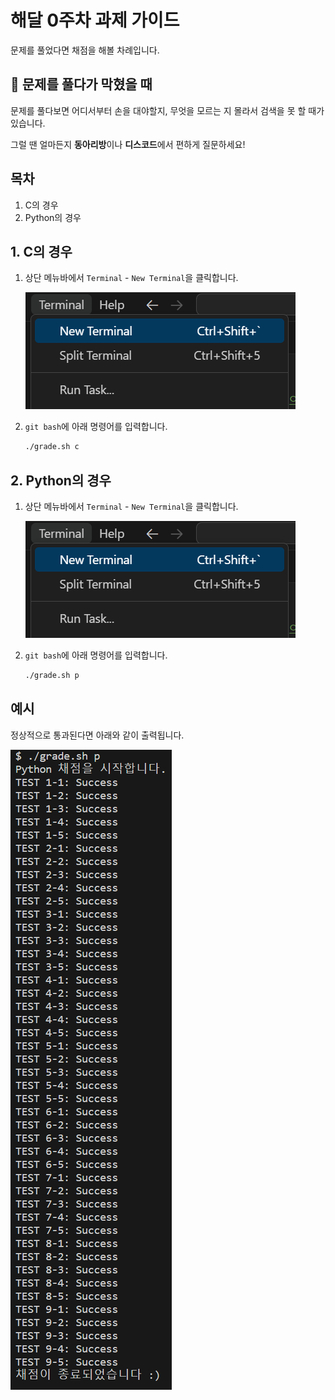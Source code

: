 # 해달 0주차 과제 가이드

문제를 풀었다면 채점을 해볼 차례입니다.

## 🧱 문제를 풀다가 막혔을 때

문제를 풀다보면 어디서부터 손을 대야할지, 무엇을 모르는 지 몰라서 검색을 못 할 때가 있습니다.

그럴 땐 얼마든지 **동아리방**이나 **디스코드**에서 편하게 질문하세요!

## 목차

1. C의 경우
1. Python의 경우

## 1. C의 경우

1. 상단 메뉴바에서 `Terminal` - `New Terminal`을 클릭합니다.

    ![new terminal](../assets/5-1.png)

1. `git bash`에 아래 명령어를 입력합니다.

    ```bash
    ./grade.sh c
    ```

## 2. Python의 경우

1. 상단 메뉴바에서 `Terminal` - `New Terminal`을 클릭합니다.

    ![new terminal](../assets/5-1.png)

1. `git bash`에 아래 명령어를 입력합니다.

    ```bash
    ./grade.sh p
    ```

## 예시

정상적으로 통과된다면 아래와 같이 출력됩니다.

![success](../assets/5-2.png)
